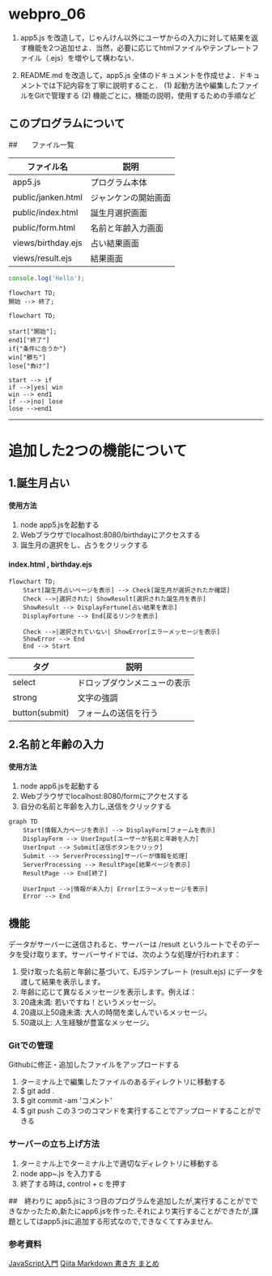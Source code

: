 # webpro_06

1. app5.js を改造して，じゃんけん以外にユーザからの入力に対して結果を返す機能を2つ追加せよ．当然，必要に応じてhtmlファイルやテンプレートファイル（.ejs）を増やして構わない．

2. README.md を改造して，app5.js 全体のドキュメントを作成せよ．ドキュメントでは下記内容を丁寧に説明すること．
(1) 起動方法や編集したファイルをGitで管理する
(2) 機能ごとに，機能の説明，使用するための手順など

## このプログラムについて

##　　ファイル一覧

ファイル名 | 説明
-|-
app5.js | プログラム本体
public/janken.html | ジャンケンの開始画面 
public/index.html | 誕生月選択画面
public/form.html | 名前と年齢入力画面
views/birthday.ejs | 占い結果画面
views/result.ejs | 結果画面




```javascript
console.log('Hello');
```

```mermaid
flowchart TD;
開始 --> 終了;
```

```mermaid
flowchart TD;

start["開始"];
end1["終了"]
if{"条件に合うか"}
win["勝ち"]
lose["負け"]

start --> if
if -->|yes| win
win --> end1
if -->|no| lose
lose -->end1
```

---

# 追加した2つの機能について

## 1.誕生月占い
#### 使用方法 
1. node app5.jsを起動する
1. Webブラウザでlocalhost:8080/birthdayにアクセスする
1. 誕生月の選択をし、占うをクリックする




#### index.html , birthday.ejs
```mermaid
flowchart TD;
    Start[誕生月占いページを表示] --> Check[誕生月が選択されたか確認]
    Check -->|選択された| ShowResult[選択された誕生月を表示]
    ShowResult --> DisplayFortune[占い結果を表示]
    DisplayFortune --> End[戻るリンクを表示]

    Check -->|選択されていない| ShowError[エラーメッセージを表示]
    ShowError --> End
    End --> Start
```



タグ | 説明
-|-
select | ドロップダウンメニューの表示
strong | 文字の強調
button(submit) | フォームの送信を行う

## 2.名前と年齢の入力
#### 使用方法 
1. node app6.jsを起動する
1. Webブラウザでlocalhost:8080/formにアクセスする
1. 自分の名前と年齢を入力し,送信をクリックする


```mermaid
graph TD
    Start[情報入力ページを表示] --> DisplayForm[フォームを表示]
    DisplayForm --> UserInput[ユーザーが名前と年齢を入力]
    UserInput --> Submit[送信ボタンをクリック]
    Submit --> ServerProcessing[サーバーが情報を処理]
    ServerProcessing --> ResultPage[結果ページを表示]
    ResultPage --> End[終了]

    UserInput -->|情報が未入力| Error[エラーメッセージを表示]
    Error --> End
```

## 機能
データがサーバーに送信されると、サーバーは /result というルートでそのデータを受け取ります。サーバーサイドでは、次のような処理が行われます：
1. 受け取った名前と年齢に基づいて、EJSテンプレート (result.ejs) にデータを渡して結果を表示します。
1. 年齢に応じて異なるメッセージを表示します。例えば：
1. 20歳未満: 若いですね！というメッセージ。
1. 20歳以上50歳未満: 大人の時間を楽しんでいるメッセージ。
1. 50歳以上: 人生経験が豊富なメッセージ。





### Gitでの管理
Githubに修正・追加したファイルをアップロードする
1. ターミナル上で編集したファイルのあるディレクトリに移動する
1. $ git add .
1. $ git commit -am 'コメント'
1. $ git push
この３つのコマンドを実行することでアップロードすることができる
### サーバーの立ち上げ方法
1. ターミナル上でターミナル上で適切なディレクトリに移動する
1. node app~.js を入力する
1. 終了する時は, control + c を押す



##　終わりに
app5.jsに３つ目のプログラムを追加したが,実行することがでできなかったため,新たにapp6.jsを作った.それにより実行することができたが,課題としてはapp5.jsに追加する形式なので,できなくてすみません.




### 参考資料
[JavaScript入門](https://www.javadrive.jp/javascript/#google_vignette)
[Qiita Markdown 書き方 まとめ](https://qiita.com/shizuma/items/8616bbe3ebe8ab0b6ca1)